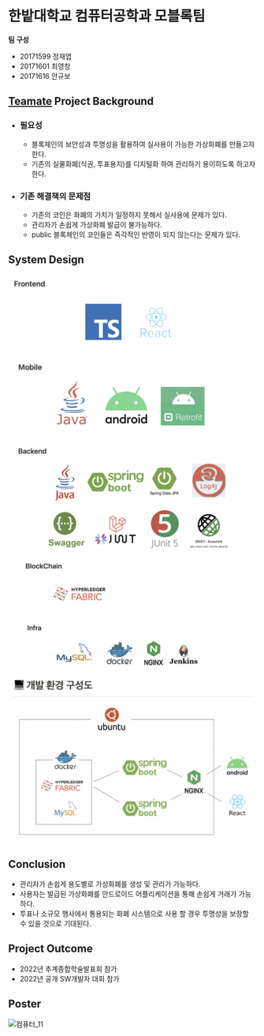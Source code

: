 # 한밭대학교 컴퓨터공학과 모블록팀

**팀 구성**
- 20171599 정재엽 
- 20171601 최영창
- 20171616 안규보

## <u>Teamate</u> Project Background
- ### 필요성
  - 블록체인의 보안성과 투명성을 활용하여 실사용이 가능한 가상화폐를 만들고자 한다.
  - 기존의 실물화폐(식권, 투표용지)를 디지털화 하여 관리하기 용이하도록 하고자 한다.

- ### 기존 해결책의 문제점
  - 기존의 코인은 화폐의 가치가 일정하지 못해서 실사용에 문제가 있다.
  - 관리자가 손쉽게 가상화폐 발급이 불가능하다.
  - public 블록체인의 코인들은 즉각적인 반영이 되지 않는다는 문제가 있다.
  
## System Design
![frontend](./img/frontend.png)
![mobile](./img/mobile.png)
![backend](./img/backend.png)
![blockchain](./img/blockchain.png)
![infra](./img/infra.png)
![const](./img/const.png)
    
## Conclusion
  - 관리자가 손쉽게 용도별로 가상화폐를 생성 및 관리가 가능하다.
  - 사용자는 발급된 가상화폐를 안드로이드 어플리케이션을 통해 손쉽게 거래가 가능하다.
  - 투표나 소규모 행사에서 통용되는 화폐 시스템으로 사용 할 경우 투명성을 보장할 수 있을 것으로 기대된다.
  
## Project Outcome
- 2022년 추계종합학술발표회 참가
- 2022년 공개 SW개발자 대회 참가

## Poster
![컴퓨터_11](https://user-images.githubusercontent.com/94531328/206099229-5ab3ec19-81e8-405d-a561-b742616cdefe.jpg)

